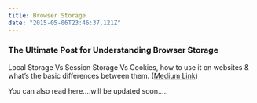 ```yaml
---
title: Browser Storage
date: "2015-05-06T23:46:37.121Z"
---
```

### The Ultimate Post for Understanding Browser Storage
Local Storage Vs Session Storage Vs Cookies, how to use it on websites & what’s the basic differences between them.
([Medium Link](https://medium.com/@psubham94/the-ultimate-guide-to-understanding-local-storage-2a27fdb80544))

You can also read here....will be updated soon.....
